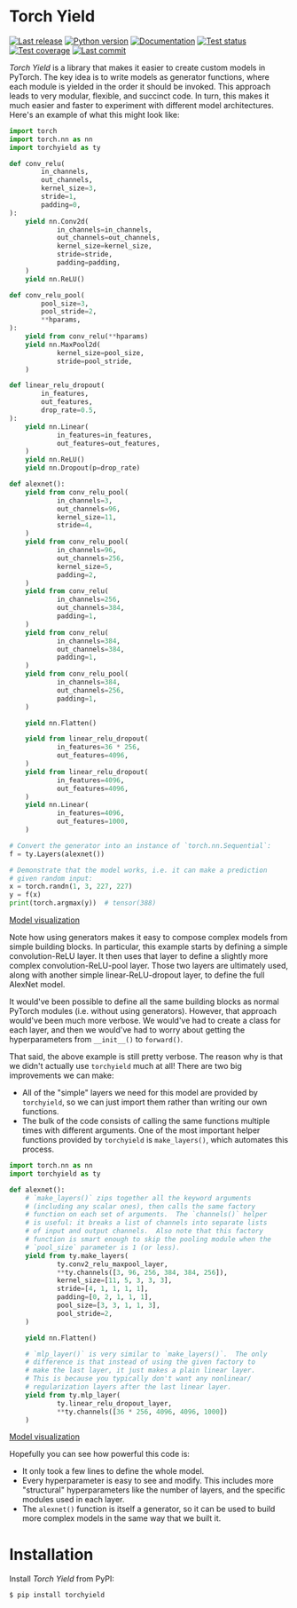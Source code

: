 Torch Yield
===========

[![Last release](https://img.shields.io/pypi/v/torchyield.svg)](https://pypi.python.org/pypi/torchyield)
[![Python version](https://img.shields.io/pypi/pyversions/torchyield.svg)](https://pypi.python.org/pypi/torchyield)
[![Documentation](https://img.shields.io/readthedocs/torchyield.svg)](https://torch-fuel.readthedocs.io/en/latest/)
[![Test status](https://img.shields.io/github/actions/workflow/status/kalekundert/torchyield/test.yml?branch=master)](https://github.com/kalekundert/torchyield/actions)
[![Test coverage](https://img.shields.io/codecov/c/github/kalekundert/torchyield)](https://app.codecov.io/github/kalekundert/torchyield)
[![Last commit](https://img.shields.io/github/last-commit/kalekundert/torchyield?logo=github)](https://github.com/kalekundert/torchyield)

*Torch Yield* is a library that makes it easier to create custom models in 
PyTorch. The key idea is to write models as generator functions, where each 
module is yielded in the order it should be invoked. This approach leads to 
very modular, flexible, and succinct code.  In turn, this makes it much easier 
and faster to experiment with different model architectures.  Here's an example 
of what this might look like:

```python
import torch
import torch.nn as nn
import torchyield as ty

def conv_relu(
        in_channels,
        out_channels,
        kernel_size=3,
        stride=1,
        padding=0,
):
    yield nn.Conv2d(
            in_channels=in_channels,
            out_channels=out_channels,
            kernel_size=kernel_size,
            stride=stride,
            padding=padding,
    )
    yield nn.ReLU()

def conv_relu_pool(
        pool_size=3,
        pool_stride=2,
        **hparams,
):
    yield from conv_relu(**hparams)
    yield nn.MaxPool2d(
            kernel_size=pool_size,
            stride=pool_stride,
    )

def linear_relu_dropout(
        in_features,
        out_features,
        drop_rate=0.5,
):
    yield nn.Linear(
            in_features=in_features,
            out_features=out_features,
    )
    yield nn.ReLU()
    yield nn.Dropout(p=drop_rate)

def alexnet():
    yield from conv_relu_pool(
            in_channels=3,
            out_channels=96,
            kernel_size=11,
            stride=4,
    )
    yield from conv_relu_pool(
            in_channels=96,
            out_channels=256,
            kernel_size=5,
            padding=2,
    )
    yield from conv_relu(
            in_channels=256,
            out_channels=384,
            padding=1,
    )
    yield from conv_relu(
            in_channels=384,
            out_channels=384,
            padding=1,
    )
    yield from conv_relu_pool(
            in_channels=384,
            out_channels=256,
            padding=1,
    )

    yield nn.Flatten()

    yield from linear_relu_dropout(
            in_features=36 * 256,
            out_features=4096,
    )
    yield from linear_relu_dropout(
            in_features=4096,
            out_features=4096,
    )
    yield nn.Linear(
            in_features=4096,
            out_features=1000,
    )

# Convert the generator into an instance of `torch.nn.Sequential`:
f = ty.Layers(alexnet())

# Demonstrate that the model works, i.e. it can make a prediction 
# given random input:
x = torch.randn(1, 3, 227, 227)
y = f(x)
print(torch.argmax(y))  # tensor(388)
```

[Model visualization](demos/alexnet_1.pdf)

Note how using generators makes it easy to compose complex models from simple 
building blocks.  In particular, this example starts by defining a simple
convolution-ReLU layer.  It then uses that layer to define a slightly more 
complex convolution-ReLU-pool layer.  Those two layers are ultimately used, 
along with another simple linear-ReLU-dropout layer, to define the full AlexNet 
model.

It would've been possible to define all the same building blocks as normal 
PyTorch modules (i.e. without using generators).  However, that approach 
would've been much more verbose.  We would've had to create a class for each 
layer, and then we would've had to worry about getting the hyperparameters from 
`__init__()` to `forward()`.

That said, the above example is still pretty verbose.  The reason why is that 
we didn't actually use `torchyield` much at all!  There are two big 
improvements we can make:

- All of the "simple" layers we need for this model are provided by 
  `torchyield`, so we can just import them rather than writing our own 
  functions.
- The bulk of the code consists of calling the same functions multiple times 
  with different arguments.  One of the most important helper functions 
  provided by `torchyield` is `make_layers()`, which automates this process.

```python
import torch.nn as nn
import torchyield as ty

def alexnet():
    # `make_layers()` zips together all the keyword arguments 
    # (including any scalar ones), then calls the same factory 
    # function on each set of arguments.  The `channels()` helper 
    # is useful: it breaks a list of channels into separate lists 
    # of input and output channels.  Also note that this factory 
    # function is smart enough to skip the pooling module when the 
    # `pool_size` parameter is 1 (or less).
    yield from ty.make_layers(
            ty.conv2_relu_maxpool_layer,
            **ty.channels([3, 96, 256, 384, 384, 256]),
            kernel_size=[11, 5, 3, 3, 3],
            stride=[4, 1, 1, 1, 1],
            padding=[0, 2, 1, 1, 1],
            pool_size=[3, 3, 1, 1, 3],
            pool_stride=2,
    )

    yield nn.Flatten()

    # `mlp_layer()` is very similar to `make_layers()`.  The only 
    # difference is that instead of using the given factory to 
    # make the last layer, it just makes a plain linear layer. 
    # This is because you typically don't want any nonlinear/ 
    # regularization layers after the last linear layer.
    yield from ty.mlp_layer(
            ty.linear_relu_dropout_layer,
            **ty.channels([36 * 256, 4096, 4096, 1000])
    )
```

[Model visualization](demos/alexnet_2.pdf)

Hopefully you can see how powerful this code is:

- It only took a few lines to define the whole model.
- Every hyperparameter is easy to see and modify.  This includes more 
  "structural" hyperparameters like the number of layers, and the 
  specific modules used in each layer.
- The `alexnet()` function is itself a generator, so it can be used to 
  build more complex models in the same way that we built it.

# Installation

Install *Torch Yield* from PyPI:

```console
$ pip install torchyield
```

